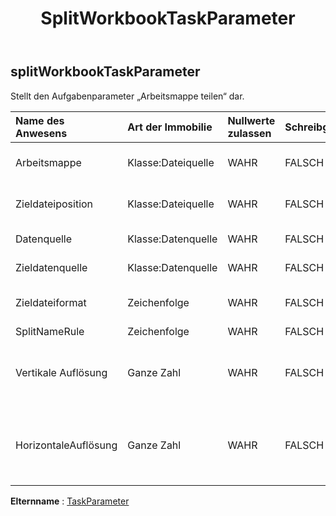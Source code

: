 ﻿---
title: SplitWorkbookTaskParameter
second_title: Aspose.Cells Cloud Documen
type: docs
url: /de/specification/model/splitworkbooktaskparameter/
description: "Aspose.Cells Cloud-Modellspezifikation: SplitWorkbookTaskParameter. Müheloses Bearbeiten von Excel und anderen Tabellenkalkulationsdokumenten mit Funktionen wie Öffnen, Generieren, Bearbeiten, Teilen, Zusammenführen, Vergleichen und Konvertieren"
kwords: Excel, Office, Tabellenkalkulation, Cloud REST API, SplitWorkbookTaskParameter
weight: 50
---
## **splitWorkbookTaskParameter**

 Stellt den Aufgabenparameter „Arbeitsmappe teilen“ dar.

| Name des Anwesens| Art der Immobilie| Nullwerte zulassen| Schreibgeschützt| Standardwert| Beschreibung|
|:- |:- |:- |:- |:- |:- |
| Arbeitsmappe| Klasse:Dateiquelle| WAHR| FALSCH|| Stellt die Datenquelle des Taskobjekts dar.|
| Zieldateiposition| Klasse:Dateiquelle| WAHR| FALSCH|| Stellt die Datenquelle des Taskobjekts dar.|
| Datenquelle| Klasse:Datenquelle| WAHR| FALSCH|| Stellt die Zieldatenquelle dar.|
| Zieldatenquelle| Klasse:Datenquelle| WAHR| FALSCH|| Stellt die Zieldatenquelle dar.|
| Zieldateiformat| Zeichenfolge| WAHR| FALSCH|| Stellt das Zieldatendateiformat dar.|
| SplitNameRule| Zeichenfolge| WAHR| FALSCH|| Blattname /NewGuid|
| Vertikale Auflösung| Ganze Zahl| WAHR| FALSCH|| Wenn das Zieldateiformat „Bild“ ist, kann die vertikale Auflösung nicht null sein.|
| HorizontaleAuflösung| Ganze Zahl| WAHR| FALSCH|| Wenn das Zieldateiformat „Bild“ ist, kann die horizontale Auflösung nicht null sein.|

**Elternname** : [TaskParameter](/specification/model/taskparameter)

